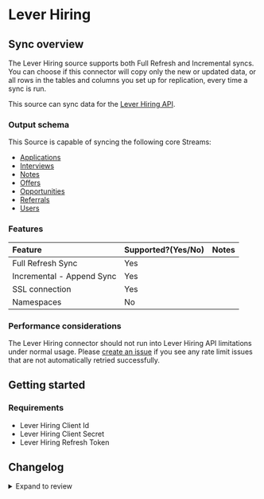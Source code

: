 # Lever Hiring

## Sync overview

The Lever Hiring source supports both Full Refresh and Incremental syncs. You can choose if this connector will copy only the new or updated data, or all rows in the tables and columns you set up for replication, every time a sync is run.

This source can sync data for the [Lever Hiring API](https://hire.lever.co/developer/documentation#introduction).

### Output schema

This Source is capable of syncing the following core Streams:

- [Applications](https://hire.lever.co/developer/documentation#list-all-applications)
- [Interviews](https://hire.lever.co/developer/documentation#list-all-interviews)
- [Notes](https://hire.lever.co/developer/documentation#list-all-notes)
- [Offers](https://hire.lever.co/developer/documentation#list-all-offers)
- [Opportunities](https://hire.lever.co/developer/documentation#list-all-opportunities)
- [Referrals](https://hire.lever.co/developer/documentation#list-all-referrals)
- [Users](https://hire.lever.co/developer/documentation#list-all-users)

### Features

| Feature                   | Supported?\(Yes/No\) | Notes |
| :------------------------ | :------------------- | :---- |
| Full Refresh Sync         | Yes                  |       |
| Incremental - Append Sync | Yes                  |       |
| SSL connection            | Yes                  |       |
| Namespaces                | No                   |       |

### Performance considerations

The Lever Hiring connector should not run into Lever Hiring API limitations under normal usage. Please [create an issue](https://github.com/airbytehq/airbyte/issues) if you see any rate limit issues that are not automatically retried successfully.

## Getting started

### Requirements

- Lever Hiring Client Id
- Lever Hiring Client Secret
- Lever Hiring Refresh Token

## Changelog

<details>
  <summary>Expand to review</summary>

| Version | Date       | Pull Request                                             | Subject                           |
|:--------|:-----------|:---------------------------------------------------------|:----------------------------------|
| 0.4.16 | 2025-10-07 | [67526](https://github.com/airbytehq/airbyte/pull/67526) | Update dependencies |
| 0.4.15 | 2025-09-30 | [66814](https://github.com/airbytehq/airbyte/pull/66814) | Update dependencies |
| 0.4.14 | 2025-09-24 | [66648](https://github.com/airbytehq/airbyte/pull/66648) | Update dependencies |
| 0.4.13 | 2025-09-09 | [66083](https://github.com/airbytehq/airbyte/pull/66083) | Update dependencies |
| 0.4.12 | 2025-08-23 | [65324](https://github.com/airbytehq/airbyte/pull/65324) | Update dependencies |
| 0.4.11 | 2025-08-09 | [64602](https://github.com/airbytehq/airbyte/pull/64602) | Update dependencies |
| 0.4.10 | 2025-08-02 | [64302](https://github.com/airbytehq/airbyte/pull/64302) | Update dependencies |
| 0.4.9 | 2025-07-26 | [63847](https://github.com/airbytehq/airbyte/pull/63847) | Update dependencies |
| 0.4.8 | 2025-07-19 | [63519](https://github.com/airbytehq/airbyte/pull/63519) | Update dependencies |
| 0.4.7 | 2025-07-12 | [63111](https://github.com/airbytehq/airbyte/pull/63111) | Update dependencies |
| 0.4.6 | 2025-07-05 | [62598](https://github.com/airbytehq/airbyte/pull/62598) | Update dependencies |
| 0.4.5 | 2025-06-28 | [62189](https://github.com/airbytehq/airbyte/pull/62189) | Update dependencies |
| 0.4.4 | 2025-06-21 | [61808](https://github.com/airbytehq/airbyte/pull/61808) | Update dependencies |
| 0.4.3 | 2025-06-14 | [48264](https://github.com/airbytehq/airbyte/pull/48264) | Update dependencies |
| 0.4.2 | 2024-10-28 | [43750](https://github.com/airbytehq/airbyte/pull/43750) | Update dependencies |
| 0.4.1 | 2024-08-16 | [44196](https://github.com/airbytehq/airbyte/pull/44196) | Bump source-declarative-manifest version |
| 0.4.0 | 2024-08-15 | [44133](https://github.com/airbytehq/airbyte/pull/44133) | Refactor connector to manifest-only format |
| 0.3.1 | 2024-06-04 | [39082](https://github.com/airbytehq/airbyte/pull/39082) | [autopull] Upgrade base image to v1.2.1 |
| 0.3.0 | 2024-05-08 | [36262](https://github.com/airbytehq/airbyte/pull/36262) | Migrate to Low Code |
| 0.2.0 | 2023-05-25 | [26564](https://github.com/airbytehq/airbyte/pull/26564) | Migrate to advancedAuth |
| 0.1.3 | 2022-10-14 | [17996](https://github.com/airbytehq/airbyte/pull/17996) | Add Basic Auth management |
| 0.1.2 | 2021-12-30 | [9214](https://github.com/airbytehq/airbyte/pull/9214) | Update title and descriptions |
| 0.1.1 | 2021-12-16 | [7677](https://github.com/airbytehq/airbyte/pull/7677) | OAuth Automated Authentication |
| 0.1.0 | 2021-09-22 | [6141](https://github.com/airbytehq/airbyte/pull/6141) | Add Lever Hiring Source Connector |

</details>
